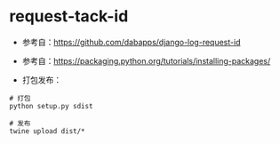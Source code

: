 # request-tack-id


- 参考自：https://github.com/dabapps/django-log-request-id
- 参考自：https://packaging.python.org/tutorials/installing-packages/

- 打包发布：
```
# 打包
python setup.py sdist  

# 发布
twine upload dist/* 
```
